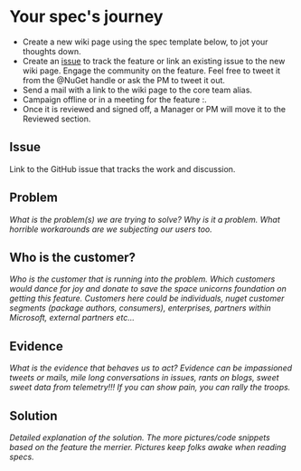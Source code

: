 
# Your spec's journey
* Create a new wiki page using the spec template below, to jot your thoughts down.
* Create an [issue](https://github.com/NuGet/Home/issues) to track the feature or link an existing issue to the new wiki page. Engage the community on the feature. Feel free to tweet it from the @NuGet handle or ask the PM to tweet it out.
* Send a mail with a link to the wiki page to the core team alias.
* Campaign offline or in a meeting for the feature :.
* Once it is reviewed and signed off, a Manager or PM will move it to the Reviewed section.

## Issue
Link to the GitHub issue that tracks the work and discussion.

## Problem
_What is the problem(s) we are trying to solve? Why is it a problem. What horrible workarounds are we subjecting our users too._

## Who is the customer?
_Who is the customer that is running into the problem. Which customers would dance for joy and donate to save the space unicorns foundation on getting this feature. Customers here could be individuals, nuget customer segments (package authors, consumers), enterprises, partners within Microsoft, external partners etc..._

## Evidence
_What is the evidence that behaves us to act?_
_Evidence can be impassioned tweets or mails, mile long conversations in issues, rants on blogs, sweet sweet data from telemetry!!! If you can show pain, you can rally the troops._

## Solution
_Detailed explanation of the solution. The more pictures/code snippets based on the feature the merrier. Pictures keep folks awake when reading specs._